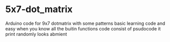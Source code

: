 # 5x7-dot_matrix
Arduino code for 9x7 dotmatrix with some patterns
basic learning code and easy when you know all the buitin functions
code consist of psudocode it print randomly looks abmient 
